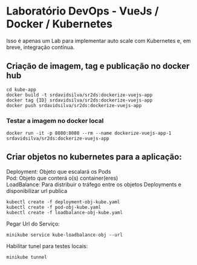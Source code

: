 # Laboratório DevOps - VueJs / Docker / Kubernetes

Isso é apenas um Lab para implementar auto scale com Kubernetes e, em breve, integração contínua. <br>


## Criação de imagem, tag e publicação no docker hub

```
cd kube-app
docker build -t srdavidsilva/sr2ds:dockerize-vuejs-app
docker tag {ID} srdavidsilva/sr2ds:dockerize-vuejs-app
docker push srdavidsilva/sr2ds:dockerize-vuejs-app
```

### Testar a imagem no docker local

```
docker run -it -p 8080:8080 --rm --name dockerize-vuejs-app-1 srdavidsilva/sr2ds:dockerize-vuejs-app
```

## Criar objetos no kubernetes para a aplicação:

 Deployment: Objeto que escalará os Pods <br>
 Pod: Objeto que conterá o(s) container(eres) <br>
 LoadBalance: Para distribuir o tráfego entre os objetos Deployments e disponibilizar url publica <br>

```
kubectl create -f deployment-obj-kube.yaml
kubectl create -f pod-obj-kube.yaml
kubectl create -f loadbalance-obj-kube.yaml
```

Pegar Url do Serviço: 
```
minikube service kube-loadbalance-obj --url
```

Habilitar tunel para testes locais:
```
minikube tunnel
```

